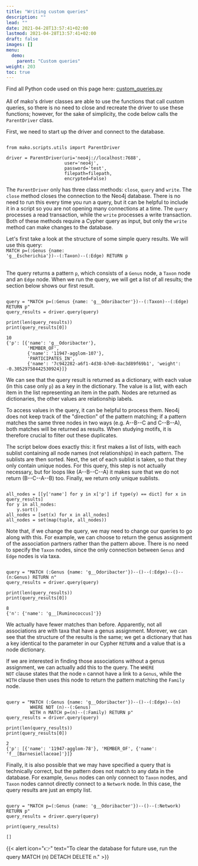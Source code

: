 ```yaml
---
title: "Writing custom queries"
description: ""
lead: ""
date: 2021-04-28T13:57:41+02:00
lastmod: 2021-04-28T13:57:41+02:00
draft: false
images: []
menu: 
  demo:
    parent: "Custom queries"
weight: 203
toc: true
---
```


Find all Python code used on this page here: <a href="https://ramellose.github.io/mako_docs/demo/custom_queries.py">custom_queries.py</a><br><br>
All of mako's driver classes are able to use the functions that call custom queries, so there is no need to close and recreate the driver to use these functions; however, for the sake of simplicity, the code below calls the <code>ParentDriver</code> class. 

First, we need to start up the driver and connect to the database. 
<pre><code>
from mako.scripts.utils import ParentDriver

driver = ParentDriver(uri='neo4j://localhost:7688',
                      user='neo4j',
                      password='test',
                      filepath=filepath,
                      encrypted=False)
</pre></code>

The <code>ParentDriver</code> only has three class methods: <code>close</code>, <code>query</code> and <code>write</code>. The <code>close</code> method closes the connection to the Neo4j database. There is no need to run this every time you run a query, but it can be helpful to include it in a script so you are not opening many connections at a time. The <code>query</code> processes a read transaction, while the <code>write</code> processes a write transaction. Both of these methods require a Cypher query as input, but only the <code>write</code> method can make changes to the database. 

Let's first take a look at the structure of some simple query results. 
We will use this query: <br>
<code>MATCH p=(:Genus {name: 'g__Escherichia'})--(:Taxon)--(:Edge) RETURN p</code>
<br><br>

The query returns a pattern <code>p</code>, which consists of a <code>Genus</code> node, a <code>Taxon</code> node and an <code>Edge</code> node. When we run the query, we will get a list of all results; the section below shows our first result. 

<pre><code>
query = "MATCH p=(:Genus {name: 'g__Odoribacter'})--(:Taxon)--(:Edge) RETURN p"
query_results = driver.query(query)

print(len(query_results))
print(query_results[0])

10
{'p': [{'name': 'g__Odoribacter'}, 
        'MEMBER_OF', 
        {'name': '11947-agglom-107'}, 
        'PARTICIPATES_IN', 
        {'name': '7c942282-a6f1-4d38-b7e0-8ac3d89f69b1', 'weight': -0.30529758442530924}]}
</pre></code>

We can see that the query result is returned as a dictionary, with each value (in this case only <code>p</code>) as a key in the dictionary. The value is a list, with each item in the list representing an item in the path. Nodes are returned as dictionaries, the other values are relationship labels. 

To access values in the query, it can be helpful to process them. Neo4j does not keep track of the "direction" of the pattern matching; if a pattern matches the same three nodes in two ways (e.g. A--B--C and C--B--A), both matches will be returned as results. When studying motifs, it is therefore crucial to filter out these duplicates. 

The script below does exactly this: it first makes a list of lists, with each sublist containing all node names (not relationships) in each pattern. The sublists are then sorted. Next, the set of each sublist is taken, so that they only contain unique nodes. For this query, this step is not actually necessary, but for loops like (A--B--C--A) it makes sure that we do not return (B--C--A--B) too. Finally, we return only unique sublists. 

<pre><code>
all_nodes = [[y['name'] for y in x['p'] if type(y) == dict] for x in query_results]
for y in all_nodes:
    y.sort()
all_nodes = [set(x) for x in all_nodes]
all_nodes = set(map(tuple, all_nodes))
</code></pre>

Note that, if we change the query, we may need to change our queries to go along with this. For example, we can choose to return the genus assignment of the association partners rather than the pattern above. There is no need to specify the <code>Taxon</code> nodes, since the only connection between <code>Genus</code> and <code>Edge</code> nodes is via taxa. 

<pre><code>
query = "MATCH (:Genus {name: 'g__Odoribacter'})--()--(:Edge)--()--(n:Genus) RETURN n"
query_results = driver.query(query)

print(len(query_results))
print(query_results[0])

8
{'n': {'name': 'g__[Ruminococcus]'}}
</code></pre>

We actually have fewer matches than before. Apparently, not all associations are with taxa that have a genus assignment. Morever, we can see that the structure of the results is the same; we get a dictionary that has a key identical to the parameter in our Cypher <code>RETURN</code> and a value that is a node dictionary. 

If we are interested in finding those associations without a genus assignment, we can actually add this to the query. The <code>WHERE NOT</code> clause states that the node <code>n</code> cannot have a link to a <code>Genus</code>, while the <code>WITH</code> clause then uses this node to return the pattern matching the <code>Family</code> node. 

<pre><code>
query = "MATCH (:Genus {name: 'g__Odoribacter'})--()--(:Edge)--(n) 
         WHERE NOT (n)--(:Genus) 
         WITH n MATCH p=(n)--(:Family) RETURN p"
query_results = driver.query(query)

print(len(query_results))
print(query_results[0])

2
{'p': [{'name': '11947-agglom-78'}, 'MEMBER_OF', {'name': 'f__[Barnesiellaceae]'}]}
</code></pre>

Finally, it is also possible that we may have specified a query that is technically correct, but the pattern does not match to any data in the database. For example, <code>Genus</code> nodes can only connect to <code>Taxon</code> nodes, and <code>Taxon</code> nodes cannot directly connect to a <code>Network</code> node. In this case, the query results are just an empty list.

<pre><code>
query = "MATCH p=(:Genus {name: 'g__Odoribacter'})--()--(:Network) RETURN p"
query_results = driver.query(query)

print(query_results)

[]
</code></pre>

{{< alert icon="👉" text="To clear the database for future use, run the query MATCH (n) DETACH DELETE n." >}}
